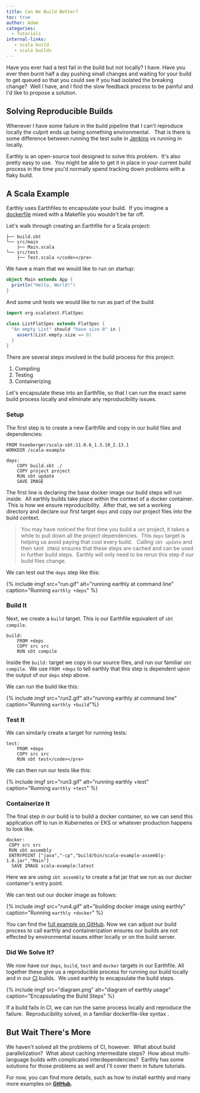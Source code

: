 ```yaml
---
title: Can We Build Better?
toc: true
author: Adam
categories:
  - Tutorials
internal-links:
   - scala build
   - scala builds
---
```


Have you ever had a test fail in the build but not locally? I have. Have you ever then burnt half a day pushing small changes and waiting for your build to get queued so that you could see if you had isolated the breaking change? &nbsp;Well I have, and I find the slow feedback process to be painful and I'd like to propose a solution.

## Solving Reproducible Builds

Whenever I have some failure in the build pipeline that I can't reproduce locally the culprit ends up being something environmental. &nbsp; That is there is some difference between running the test suite in [Jenkins](/blog/slow-performance-in-jenkins) vs running in locally.

Earthly is an open-source tool designed to solve this problem. &nbsp;It's also pretty easy to use. &nbsp;You might be able to get it in place in your current build process in the time you'd normally spend tracking down problems with a flaky build.

## A Scala Example

Earthly uses Earthfiles to encapsulate your build. &nbsp;If you imagine a [dockerfile](/blog/compiling-containers-dockerfiles-llvm-and-buildkit) mixed with a Makefile you wouldn't be far off. &nbsp;

Let's walk through creating an Earthfile for a Scala project:

~~~
├── build.sbt 
└── src/main
    ├── Main.scala
└── src/test
    ├── Test.scala </code></pre>
~~~

We have a main that we would like to run on startup:

~~~{.scala caption="main.scala"}
object Main extends App {
  println("Hello, World!")
}
~~~

And some unit tests we would like to run as part of the build:

~~~{.scala caption="test.scala"}
import org.scalatest.FlatSpec

class ListFlatSpec extends FlatSpec {
  "An empty List" should "have size 0" in {
    assert(List.empty.size == 0)
  }
}
~~~

There are several steps involved in the build process for this project:

1. Compiling
1. Testing
1. Containerizing

Let's encapsulate these into an Earthfile, so that I can run the exact same build process locally and eliminate any reproducibility issues.

### Setup

The first step is to create a new Earthfile and copy in our build files and dependencies: &nbsp;

~~~{.dockerfile caption="Earthfile"}
FROM hseeberger/scala-sbt:11.0.6_1.3.10_2.13.1
WORKDIR /scala-example

deps:
    COPY build.sbt ./
    COPY project project
    RUN sbt update
    SAVE IMAGE
~~~

The first line is declaring the base docker image our build steps will run inside. &nbsp;All earthly builds take place within the context of a docker container. &nbsp;This is how we ensure reproducibility. &nbsp;After that, we set a working directory and declare our first target `deps` and copy our project files into the build context.

> You may have noticed the first time you build a `sbt` project, it takes a while to pull down all the project dependencies. &nbsp;This `deps` target is helping us avoid paying that cost every build. &nbsp; Calling `sbt update` and then `SAVE IMAGE` ensures that these steps are cached and can be used in further build steps. &nbsp;Earthly will only need to be rerun this step if our build files change.

We can test out the `deps` step like this:

{% include imgf src="run.gif" alt="running earthly at command line" caption="Running `earthly +deps`" %}

### Build It

Next, we create a `build` target. This is our Earthfile equivalent of `sbt compile`.

~~~{.dockerfile caption="Earthfile"}
build:
    FROM +deps
    COPY src src
    RUN sbt compile
~~~

Inside the `build:` target we copy in our source files, and run our familiar `sbt compile`. &nbsp;We use `FROM +deps` to tell earthly that this step is dependent upon the output of our `deps` step above.

We can run the build like this:

{% include imgf src="run2.gif" alt="running earthly at command line" caption="Running `earthly +build`"%}

### Test It

We can similarly create a target for running tests:

~~~{.dockerfile caption="Earthfile"}
test:
    FROM +deps
    COPY src src
    RUN sbt test</code></pre>
~~~

We can then run our tests like this:

{% include imgf src="run3.gif" alt="running earthly +test" caption="Running `earthly +test`" %}

### Containerize It

The final step in our build is to build a docker container, so we can send this application off to run in Kubernetes or EKS or whatever production happens to look like.

~~~{.dockerfile caption="Earthfile"}
docker:
 COPY src src
 RUN sbt assembly
 ENTRYPOINT ["java","-cp","build/bin/scala-example-assembly-1.0.jar","Main"]
  SAVE IMAGE scala-example:latest
~~~

Here we are using `sbt assembly` to create a fat jar that we run as our docker container's entry point.

We can test out our docker image as follows:

{% include imgf src="run4.gif" alt="building docker image using earthly" caption="Running `earthly +docker`" %}

You can find the [full example on GitHub](https://github.com/earthly/earthly-example-scala/blob/simple/simple/earthfile). Now we can adjust our build process to call earthly and containerization ensures our builds are not effected by environmental issues either locally or on the build server. &nbsp;

### Did We Solve It?

We now have our `deps`, `build`, `test` and `docker` targets in our Earthfile. All together these give us a reproducible process for running our build locally and in our [CI](/blog/continuous-integration)  builds. &nbsp;We used earthly to encapsulate the build steps.

{% include imgf src="diagram.png" alt="diagram of earthly usage" caption="Encapsulating the Build Steps" %}

If a build fails in CI, we can run the same process locally and reproduce the failure. &nbsp;Reproducibility solved, in a familiar dockerfile-like syntax .

## But Wait There's More

We haven't solved all the problems of CI, however. &nbsp;What about build parallelization? &nbsp;What about caching intermediate steps? &nbsp;How about multi-language builds with complicated interdependencies? &nbsp;Earthly has some solutions for those problems as well and I'll cover them in future tutorials. &nbsp;

For now, you can find more details, such as how to install earthly and many more examples on **[GitHub](https://github.com/earthly/earthly/blob/master/README.md). &nbsp;**
